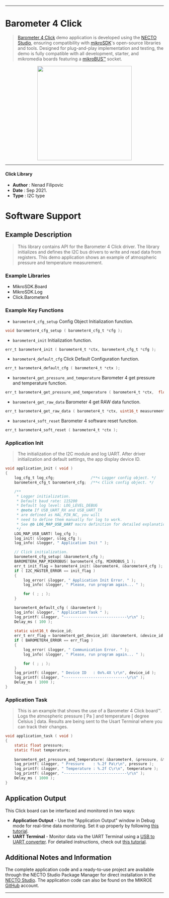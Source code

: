 
---
# Barometer 4 Click

> [Barometer 4 Click](https://www.mikroe.com/?pid_product=MIKROE-4868) demo application is developed using
the [NECTO Studio](https://www.mikroe.com/necto), ensuring compatibility with [mikroSDK](https://www.mikroe.com/mikrosdk)'s
open-source libraries and tools. Designed for plug-and-play implementation and testing, the demo is fully compatible with
all development, starter, and mikromedia boards featuring a [mikroBUS&trade;](https://www.mikroe.com/mikrobus) socket.

<p align="center">
  <img src="https://www.mikroe.com/?pid_product=MIKROE-4868&image=1" height=300px>
</p>

---

#### Click Library

- **Author**        : Nenad Filipovic
- **Date**          : Sep 2021.
- **Type**          : I2C type

# Software Support

## Example Description

> This library contains API for the Barometer 4 Click driver.
> The library initializes and defines the I2C bus drivers 
> to write and read data from registers.
> This demo application shows an example of 
> atmospheric pressure and temperature measurement.

### Example Libraries

- MikroSDK.Board
- MikroSDK.Log
- Click.Barometer4

### Example Key Functions

- `barometer4_cfg_setup` Config Object Initialization function.
```c
void barometer4_cfg_setup ( barometer4_cfg_t *cfg );
```

- `barometer4_init` Initialization function.
```c
err_t barometer4_init ( barometer4_t *ctx, barometer4_cfg_t *cfg );
```

- `barometer4_default_cfg` Click Default Configuration function.
```c
err_t barometer4_default_cfg ( barometer4_t *ctx );
```

- `barometer4_get_pressure_and_temperature` Barometer 4 get pressure and temperature function.
```c
err_t barometer4_get_pressure_and_temperature ( barometer4_t *ctx,  float *pressure, float *temperature );
```

- `barometer4_get_raw_data` Barometer 4 get RAW data function.
```c
err_t barometer4_get_raw_data ( barometer4_t *ctx, uint16_t measurement_comd, uint32_t *pressure, uint16_t *temperature );
```

- `barometer4_soft_reset` Barometer 4 software reset function.
```c
err_t barometer4_soft_reset ( barometer4_t *ctx );
```

### Application Init

> The initialization of the I2C module and log UART.
> After driver initialization and default settings, 
> the app display device ID.

```c
void application_init ( void ) 
{
    log_cfg_t log_cfg;                /**< Logger config object. */
    barometer4_cfg_t barometer4_cfg;  /**< Click config object. */

    /** 
     * Logger initialization.
     * Default baud rate: 115200
     * Default log level: LOG_LEVEL_DEBUG
     * @note If USB_UART_RX and USB_UART_TX 
     * are defined as HAL_PIN_NC, you will 
     * need to define them manually for log to work. 
     * See @b LOG_MAP_USB_UART macro definition for detailed explanation.
     */
    LOG_MAP_USB_UART( log_cfg );
    log_init( &logger, &log_cfg );
    log_info( &logger, " Application Init " );

    // Click initialization.
    barometer4_cfg_setup( &barometer4_cfg );
    BAROMETER4_MAP_MIKROBUS( barometer4_cfg, MIKROBUS_1 );
    err_t init_flag = barometer4_init( &barometer4, &barometer4_cfg );
    if ( I2C_MASTER_ERROR == init_flag ) 
    {
        log_error( &logger, " Application Init Error. " );
        log_info( &logger, " Please, run program again... " );

        for ( ; ; );
    }

    barometer4_default_cfg ( &barometer4 );
    log_info( &logger, " Application Task " );
    log_printf( &logger, "----------------------------\r\n" );
    Delay_ms ( 100 );
    
    static uint16_t device_id;
    err_t err_flag = barometer4_get_device_id( &barometer4, &device_id );
    if ( BAROMETER4_ERROR == err_flag ) 
    {
        log_error( &logger, " Communication Error. " );
        log_info( &logger, " Please, run program again... " );

        for ( ; ; );
    }
    log_printf( &logger, " Device ID   : 0x%.4X \r\n", device_id );
    log_printf( &logger, "----------------------------\r\n" );
    Delay_ms ( 1000 );
}
```

### Application Task

> This is an example that shows the use of a Barometer 4 Click board&trade;.
> Logs the atmospheric pressure [ Pa ] and temperature [ degree Celsius ] data.
> Results are being sent to the Usart Terminal where you can track their changes.

```c
void application_task ( void ) 
{  
    static float pressure;
    static float temperature;
    
    barometer4_get_pressure_and_temperature( &barometer4, &pressure, &temperature );
    log_printf( &logger, " Pressure    : %.2f Pa\r\n", pressure );
    log_printf( &logger, " Temperature : %.2f C\r\n", temperature );
    log_printf( &logger, "----------------------------\r\n" );
    Delay_ms ( 1000 );
}
```

## Application Output

This Click board can be interfaced and monitored in two ways:
- **Application Output** - Use the "Application Output" window in Debug mode for real-time data monitoring.
Set it up properly by following [this tutorial](https://www.youtube.com/watch?v=ta5yyk1Woy4).
- **UART Terminal** - Monitor data via the UART Terminal using
a [USB to UART converter](https://www.mikroe.com/click/interface/usb?interface*=uart,uart). For detailed instructions,
check out [this tutorial](https://help.mikroe.com/necto/v2/Getting%20Started/Tools/UARTTerminalTool).

## Additional Notes and Information

The complete application code and a ready-to-use project are available through the NECTO Studio Package Manager for 
direct installation in the [NECTO Studio](https://www.mikroe.com/necto). The application code can also be found on
the MIKROE [GitHub](https://github.com/MikroElektronika/mikrosdk_click_v2) account.

---
